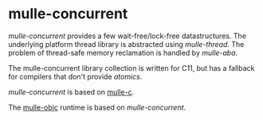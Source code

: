 # mulle-concurrent

*mulle-concurrent* provides a few wait-free/lock-free 
datastructures. The underlying platform thread library is abstracted 
using *mulle-thread*. The problem of thread-safe memory reclamation is handled
by *mulle-aba*.

The mulle-concurrent library collection is written for C11, but has a fallback
for compilers that don't provide *atomics*.

*mulle-concurrent* is based on [mulle-c](//github.com/mulle-c). 

The [mulle-objc](https://mulle-objc.github.io) runtime is based on *mulle-concurrent*.
